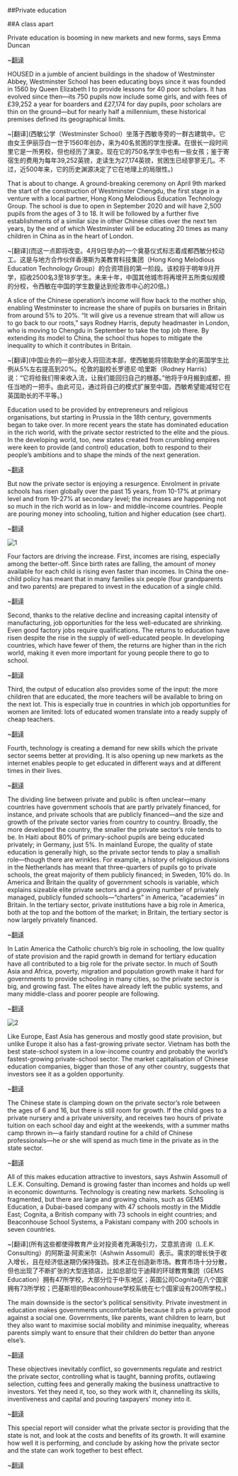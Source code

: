 ##Private education

##A class apart

Private education is booming in new markets and new forms, says Emma Duncan


~[翻译](私立教育，一校一阶层，埃玛·邓肯说，私立教育正在新的市场以新的形式兴起)

HOUSED in a jumble of ancient buildings in the shadow of Westminster Abbey, Westminster School has been educating boys since it was founded in 1560 by Queen Elizabeth I to provide lessons for 40 poor scholars. It has evolved since then—its 750 pupils now include some girls, and with fees of £39,252 a year for boarders and £27,174 for day pupils, poor scholars are thin on the ground—but for nearly half a millennium, these historical premises defined its geographical limits.

~[翻译](西敏公学（Westminster School）坐落于西敏寺旁的一群古建筑中。它由女王伊丽莎白一世于1560年创办，来为40名贫困的学生授课。在很长一段时间里它是一所男校，但也经历了演变。现在它的750名学生中也有一些女孩；鉴于寄宿生的费用为每年39,252英镑，走读生为27,174英镑，贫困生已经寥寥无几。不过，近500年来，它的历史渊源决定了它在地理上的局限性。)

That is about to change. A ground-breaking ceremony on April 9th marked the start of the construction of Westminster Chengdu, the first stage in a venture with a local partner, Hong Kong Melodious Education Technology Group. The school is due to open in September 2020 and will have 2,500 pupils from the ages of 3 to 18. It will be followed by a further five establishments of a similar size in other Chinese cities over the next ten years, by the end of which Westminster will be educating 20 times as many children in China as in the heart of London.

~[翻译](而这一点即将改变。4月9日举办的一个奠基仪式标志着成都西敏分校动工。这是与地方合作伙伴香港斯为美教育科技集团（Hong Kong Melodious Education Technology Group）的合资项目的第一阶段。该校将于明年9月开学，招收2500名3至18岁学生。未来十年，中国其他城市将再增开五所类似规模的分校，令西敏在中国的学生数量达到伦敦市中心的20倍。)

A slice of the Chinese operation’s income will flow back to the mother ship, enabling Westminster to increase the share of pupils on bursaries in Britain from around 5% to 20%. “It will give us a revenue stream that will allow us to go back to our roots,” says Rodney Harris, deputy headmaster in London, who is moving to Chengdu in September to take the top job there. By extending its model to China, the school thus hopes to mitigate the inequality to which it contributes in Britain.

~[翻译](中国业务的一部分收入将回流本部，使西敏能将领取助学金的英国学生比例从5%左右提高到20%。伦敦的副校长罗德尼·哈里斯（Rodney Harris）说：“它将给我们带来收入流，让我们能回归自己的根基。”他将于9月搬到成都，担任当地的一把手。由此可见，通过将自己的模式扩展至中国，西敏希望能减轻它在英国助长的不平等。)


Education used to be provided by entrepreneurs and religious organisations, but starting in Prussia in the 18th century, governments began to take over. In more recent years the state has dominated education in the rich world, with the private sector restricted to the elite and the pious. In the developing world, too, new states created from crumbling empires were keen to provide (and control) education, both to respond to their people’s ambitions and to shape the minds of the next generation.

~[翻译](教育曾由企业家和宗教组织提供，但自18世纪的普鲁士开始，政府开始接手。再到后来，富裕国家的教育由政府主导，私立教育仅限于精英阶层和教徒。在发展中国家，从崩溃的帝国废墟中建立的新政府也热衷于提供（以及控制）教育，这既是为响应民众的抱负，也是为控制下一代人的思想。)


But now the private sector is enjoying a resurgence. Enrolment in private schools has risen globally over the past 15 years, from 10-17% at primary level and from 19-27% at secondary level; the increases are happening not so much in the rich world as in low- and middle-income countries. People are pouring money into schooling, tuition and higher education (see chart).

~[翻译](但现在私立教育正在复兴。过去15年里，私校的入学人数在全球范围内上升，在小学生中的占比从10%升至17%，在中学生中从19%升至27%。中低收入国家的增长超过富裕国家。人们正在向学校教育、学费和高等教育投入大量资金（见图表）。)


![1](https://www.tianfateng.cn/wp-content/uploads/2019/05/28691-01-e1557233472472.jpg)


Four factors are driving the increase. First, incomes are rising, especially among the better-off. Since birth rates are falling, the amount of money available for each child is rising even faster than incomes. In China the one-child policy has meant that in many families six people (four grandparents and two parents) are prepared to invest in the education of a single child.

~[翻译](四个因素在推动这一增长。首先，收入在上升，尤其是富裕阶层。而出生率的下跌使得每个孩子可享用的资金的增速甚至超过收入增速。在中国，独生子女政策意味着在许多家庭中，有六个人（祖父母四人加父母二人）都准备投资于一个孩子的教育。)


Second, thanks to the relative decline and increasing capital intensity of manufacturing, job opportunities for the less well-educated are shrinking. Even good factory jobs require qualifications. The returns to education have risen despite the rise in the supply of well-educated people. In developing countries, which have fewer of them, the returns are higher than in the rich world, making it even more important for young people there to go to school.


~[翻译](其次，由于制造业相对衰退且趋向资本密集型，教育程度较低的人就业机会在缩减。好的工厂职位也需要学历。尽管受过良好教育的人力的供应增加，教育的回报仍然上升了。在发展中国家，受过良好教育的人相对更少，教育的回报比在富裕国家更高，这使得求学对于那里的年轻人愈发重要。)


Third, the output of education also provides some of the input: the more children that are educated, the more teachers will be available to bring on the next lot. This is especially true in countries in which job opportunities for women are limited: lots of educated women translate into a ready supply of cheap teachers.


~[翻译](第三，教育的产出也为其自身提供了一些投入：受教育的孩子越多，能够教育下一批孩子的教师人数就越多。在女性就业机会有限的国家尤其如此——许多受过教育的女性成为了廉价教师的现成来源。)


Fourth, technology is creating a demand for new skills which the private sector seems better at providing. It is also opening up new markets as the internet enables people to get educated in different ways and at different times in their lives.

~[翻译](第四，技术正在创造对新技能的需求，而私立教育似乎更擅长培养这些新技能。技术也在开辟新市场，因为互联网使得人们能以不同的方式在人生的不同阶段接受教育。)


The dividing line between private and public is often unclear—many countries have government schools that are partly privately financed, for instance, and private schools that are publicly financed—and the size and growth of the private sector varies from country to country. Broadly, the more developed the country, the smaller the private sector’s role tends to be. In Haiti about 80% of primary-school pupils are being educated privately; in Germany, just 5%. In mainland Europe, the quality of state education is generally high, so the private sector tends to play a smallish role—though there are wrinkles. For example, a history of religious divisions in the Netherlands has meant that three-quarters of pupils go to private schools, the great majority of them publicly financed; in Sweden, 10% do. In America and Britain the quality of government schools is variable, which explains sizeable elite private sectors and a growing number of privately managed, publicly funded schools—“charters” in America, “academies” in Britain. In the tertiary sector, private institutions have a big role in America, both at the top and the bottom of the market; in Britain, the tertiary sector is now largely privately financed.

~[翻译](私立和公立之间的分野往往并不清晰，比如许多国家都有部分由私人融资的公立学校，以及部分受公费资助的私立学校。此外，私立教育的规模和扩张速度因国家而异。大体上，国家越发达，私立教育的势力往往越小。在海地，大约80%的小学生接受私立教育，而在德国只有5%。在欧洲大陆，国家提供的教育质量普遍较高，因此私立教育往往只扮演较小的角色——虽然也不尽如此。比如，荷兰宗教分裂的历史导致该国四分之三的学生进入私立学校，但其中绝大多数学校受公费资助。而在瑞典，这样的学生比例为10%。在美国和英国，公立学校的质量参差不齐，因而出现了相当规模的精英私校和越来越多由私人管理、但受公费资助的学校——在美国叫“特许学校”（charters），在英国叫“学院”（academies）。在高等教育这一块，私营机构在美国发挥着重大作用，无论是在市场的顶端还是底部；在英国则主要为私人融资。)


In Latin America the Catholic church’s big role in schooling, the low quality of state provision and the rapid growth in demand for tertiary education have all contributed to a big role for the private sector. In much of South Asia and Africa, poverty, migration and population growth make it hard for governments to provide schooling in many cities, so the private sector is big, and growing fast. The elites have already left the public systems, and many middle-class and poorer people are following.

~[翻译](在拉丁美洲，天主教会在学校教育中扮演重要角色，而政府提供的教育质量低下，对高等教育的需求又快速增长，这一切都促成了私立教育发挥重要作用。在南亚和非洲的大部分地区，贫困、迁移和人口增长使得政府在许多城市难以提供学校教育，因此私立教育规模庞大且扩张迅速。精英阶层已经撤离了公立系统，众多中产阶级和更穷困的人群也在追随他们的脚步。)


![2](https://www.tianfateng.cn/wp-content/uploads/2019/05/28691-02-e1557233520735.jpg)


Like Europe, East Asia has generous and mostly good state provision, but unlike Europe it also has a fast-growing private sector. Vietnam has both the best state-school system in a low-income country and probably the world’s fastest-growing private-school sector. The market capitalisation of Chinese education companies, bigger than those of any other country, suggests that investors see it as a golden opportunity.

~[翻译](东亚和欧洲一样，拥有慷慨且大体上优质的公立教育，但与欧洲不同的是，这里的私立教育也在快速增长。越南拥有低收入国家中最好的公校系统，但它的私校系统却也可能是全世界扩张最快的。中国教育类企业的市值比任何其他国家的这类企业都大，表明投资者视之为一个千载难逢的好机会。)


The Chinese state is clamping down on the private sector’s role between the ages of 6 and 16, but there is still room for growth. If the child goes to a private nursery and a private university, and receives two hours of private tuition on each school day and eight at the weekends, with a summer maths camp thrown in—a fairly standard routine for a child of Chinese professionals—he or she will spend as much time in the private as in the state sector.

~[翻译](中国政府正在压制私立机构在6至16岁教育中的角色，但它仍有增长空间。如果孩子上私立幼儿园和民办大学，接受上学日每天两小时、周末每天八小时的私人补习，再参加个数学夏令营——一套中国专业人士子女的“标配”，那么这个孩子在私立和公立系统中花费的时间将是一样多的。)


All of this makes education attractive to investors, says Ashwin Assomull of L.E.K. Consulting. Demand is growing faster than incomes and holds up well in economic downturns. Technology is creating new markets. Schooling is fragmented, but there are large and growing chains, such as GEMS Education, a Dubai-based company with 47 schools mostly in the Middle East; Cognita, a British company with 73 schools in eight countries; and Beaconhouse School Systems, a Pakistani company with 200 schools in seven countries.

~[翻译](所有这些都使得教育产业对投资者充满吸引力，艾意凯咨询（L.E.K. Consulting）的阿斯温·阿索米尔（Ashwin Assomull）表示。需求的增长快于收入增长，且在经济低迷期仍保持强劲。技术正在创造新市场。教育市场十分分散，但也出现了不断扩张的大型连锁店，比如总部位于迪拜的环球教育集团（GEMS Education）拥有47所学校，大部分位于中东地区；英国公司Cognita在八个国家拥有73所学校；巴基斯坦的Beaconhouse学校系统在七个国家设有200所学校。)


The main downside is the sector’s political sensitivity. Private investment in education makes governments uncomfortable because it pits a private good against a social one. Governments, like parents, want children to learn, but they also want to maximise social mobility and minimise inequality, whereas parents simply want to ensure that their children do better than anyone else’s.

~[翻译](私立教育的一大劣势是政治敏感性。对教育的民间投资令政府感到不安，因为它使私营产品与社会公共产品相抗衡。政府和父母一样希望孩子们受教育，但它们同时也希望社会流动性能最大化而不平等能最小化，而父母只想确保自家孩子比其他人的孩子境遇更好。)


These objectives inevitably conflict, so governments regulate and restrict the private sector, controlling what is taught, banning profits, outlawing selection, cutting fees and generally making the business unattractive to investors. Yet they need it, too, so they work with it, channelling its skills, inventiveness and capital and pouring taxpayers’ money into it.

~[翻译](这样的目标不可避免地相互冲突，致使政府对私立教育实施管制和限制，控制其教授的内容，禁止牟利及筛选生源，削减费用，从总体上消除这个行业对投资者的吸引力。但政府又需要私立教育，因而也与之合作，引导其技能、创造力和资本，并将纳税人的钱注入其中。)


This special report will consider what the private sector is providing that the state is not, and look at the costs and benefits of its growth. It will examine how well it is performing, and conclude by asking how the private sector and the state can work together to best effect.

~[翻译](本专题报告将探讨私立教育正在提供哪些国家无法提供的事物，并分析其扩张的成本和效益。它将审视私立教育的表现，最后回答这样一个问题：私立和公立系统如何能够联手以取得最佳成效。)
